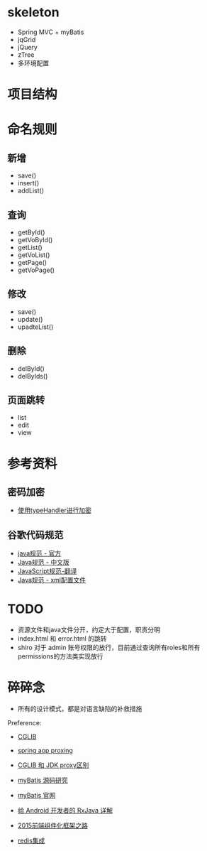 # skeleton
* Spring MVC + myBatis
* jqGrid
* jQuery
* zTree
* 多环境配置


# 项目结构

##


# 命名规则

## 新增
* save()
* insert()
* addList()

## 查询
* getById()
* getVoById()
* getList()
* getVoList()
* getPage()
* getVoPage()

## 修改
* save()
* update()
* upadteList()

## 删除
* delById()
* delByIds()

## 页面跳转
* list
* edit
* view



# 参考资料

## 密码加密
* [使用typeHandler进行加密](http://www.thespringriver.com/simple-example-of-mybatis-java-maven-implementation-8-customized-type-handler/ "使用typeHandler处理密码")

## 谷歌代码规范
* [java规范 - 官方](https://google.github.io/styleguide/javaguide.html)
* [Java规范 - 中文版](http://www.cnblogs.com/lanxuezaipiao/p/3534447.html)
* [JavaScript规范-翻译](http://alloyteam.github.io/JX/doc/specification/google-javascript.xml)
* [Java规范 - xml配置文件](https://github.com/codeset/google-java-styleguide)


# TODO
* 资源文件和java文件分开，约定大于配置，职责分明
* index.html 和 error.html 的跳转
* shiro 对于 admin 账号权限的放行，目前通过查询所有roles和所有permissions的方法类实现放行

# 碎碎念
* 所有的设计模式，都是对语言缺陷的补救措施


Preference:
* [CGLIB](http://www.inspire-software.com/en/index/view/spring-dilema-jdk-proxy-or-cglib-proxy.html)
* [spring aop proxing](http://docs.spring.io/spring/docs/2.5.x/reference/aop.html#aop-proxying)
* [CGLIB 和 JDK proxy区别](https://www.google.com/#newwindow=1&q=cglib+jdk+%E5%8C%BA%E5%88%AB)

* [myBatis 源码研究](http://blog.csdn.net/column/details/mybatiscode.html)
* [myBatis 官网](http://mybatis.org/mybatis-3/index.html)

* [给 Android 开发者的 RxJava 详解](http://gank.io/post/560e15be2dca930e00da1083)

* [2015前端组件化框架之路](https://github.com/xufei/blog/issues/19)

* [redis集成](http://blog.csdn.net/zhu_tianwei/article/details/44923001)
